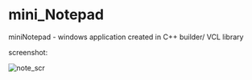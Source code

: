 # mini_Notepad
miniNotepad - windows application created in C++ builder/ VCL library

screenshot:

![note_scr](https://user-images.githubusercontent.com/38703432/41562214-449e2710-734c-11e8-813d-b595010d2523.png)
